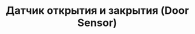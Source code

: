 ---
date_added: 2020-02-02
model: SOHM-I1
vendor: GS
title: Датчик открытия и закрытия (Door Sensor)
category: sensor
supports: contact
image: /assets/images/devices/GS_SOHM-I1.jpg
manufacturer: Heiman
zigbeemodel: ['SOHM-I1']
compatible: [z2m]
mlink: https://www.gs.ru/catalog/umnyy-dom/datchik-otkrytiya-i-zakrytiya-gs-sohm-i1/
link: https://shop.tricolor.tv/catalog/umnyy-dom/datchik-otkrytiya-i-zakrytiya-gs-sohm-i1/
link2: 
link3: 
---